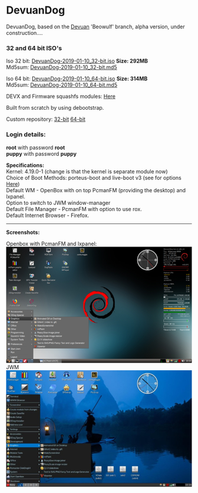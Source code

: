 # DevuanDog
DevuanDog, based on the [Devuan](https://devuan.org/) 'Beowulf' branch, alpha version, under construction....  

### 32 and 64 bit ISO's    
  
Iso 32 bit: [DevuanDog-2019-01-10_32-bit.iso](https://github.com/DebianDog/DevuanDog/releases/download/v1.0/DevuanDog-2019-01-10_32-bit.iso) **Size: 292MB**          
Md5sum: [DevuanDog-2019-01-10_32-bit.md5](https://github.com/DebianDog/DevuanDog/releases/download/v1.0/DevuanDog-2019-01-10_32-bit.md5)      

Iso 64 bit: [DevuanDog-2019-01-10_64-bit.iso](https://github.com/DebianDog/DevuanDog/releases/download/v1.0/DevuanDog-2019-01-10_64-bit.iso) **Size: 314MB**              
Md5sum: [DevuanDog-2019-01-10_64-bit.md5](https://github.com/DebianDog/DevuanDog/releases/download/v1.0/DevuanDog-2019-01-10_64-bit.md5)      

DEVX and Firmware squashfs modules: [Here](https://github.com/DebianDog/DevuanDog/releases/tag/v1.1)         

Built from scratch by using debootstrap.     

Custom repository: [32-bit](https://fred181.gitlab.io/devuandog/i386/Packages/) [64-bit](https://fred181.gitlab.io/devuandog/amd64/Packages/)   

### Login details:
**root** with password **root**    
**puppy** with password **puppy**

**Specifications:**          
Kernel: 4.19.0-1 (change is that the kernel is separate module now)         
Choice of Boot Methods: porteus-boot and live-boot v3 (see for options [Here](https://github.com/DebianDog/DevuanDog/raw/master/Examples-boot-codes.txt))         
Default WM - OpenBox with on top PcmanFM (providing the desktop) and lxpanel.     
Option to switch to JWM window-manager                  
Default File Manager - PcmanFM with option to use rox.        
Default Internet Browser - Firefox.  

---      
 
**Screenshots:**  
    
Openbox with PcmanFM and lxpanel:  
![SCREENSHOT](https://github.com/DebianDog/DevuanDog/raw/master/DevuanDog-Openbox.png)      
JWM     
![SCREENSHOT](https://github.com/DebianDog/DevuanDog/raw/master/Devuandog-JWM.jpg) 

